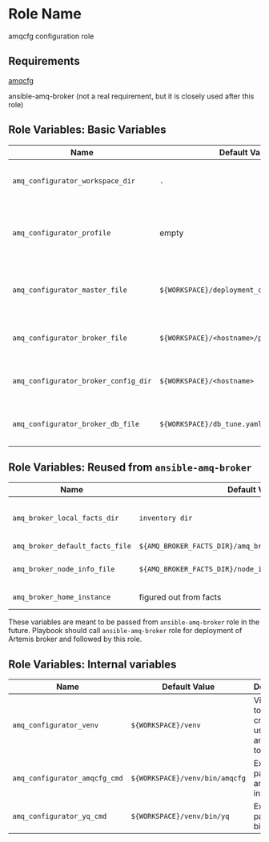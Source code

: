 Role Name
=========

amqcfg configuration role

Requirements
------------

[amqcfg](https://bitbucket.org/msgqe/amqcfg/)

ansible-amq-broker (not a real requirement, but it is closely used after this role)


Role Variables: Basic Variables
--------------


| Name              | Default Value       | Description          |
|-------------------|---------------------|----------------------|
| `amq_configurator_workspace_dir` | `.` |  Environment variable taken from `WORKSPACE`. |
| `amq_configurator_profile` |  empty | Environment variable `AMQCFG_PROFILE` to define which amqcfg profile to use. |
| `amq_configurator_master_file` | `${WORKSPACE}/deployment_configuration.yaml` | Master configuration yaml file passed to test suite. |
| `amq_configurator_broker_file` | `${WORKSPACE}/<hostname>/profile_data.yaml` | Broker specific yaml configuration file. |
| `amq_configurator_broker_config_dir` | `${WORKSPACE}/<hostname>` | Output directory for amqcfg profile generation. |
| `amq_configurator_broker_db_file` | `${WORKSPACE}/db_tune.yaml` | Optional JDBC tuning file for amqcfg profile generation. |


Role Variables: Reused from `ansible-amq-broker`
--------------

| Name              | Default Value       | Description          |
|-------------------|---------------------|----------------------|
| `amq_broker_local_facts_dir` | `inventory dir` | Environment variable where facts are generated `AMQ_BROKER_FACTS_DIR`. |
| `amq_broker_default_facts_file` | `${AMQ_BROKER_FACTS_DIR}/amq_broker_facts_<hostname>.yaml` | Specific broker facts. |
| `amq_broker_node_info_file` | `${AMQ_BROKER_FACTS_DIR}/node_information_<hostname>.yaml` | Specific node information facts for given broker. |
| `amq_broker_home_instance` | figured out from facts | Broker instance directory. |

These variables are meant to be passed from `ansible-amq-broker` role in the future.
Playbook should call `ansible-amq-broker` role for deployment of Artemis broker and followed by this role.


Role Variables: Internal variables
--------------

| Name              | Default Value       | Description          |
|-------------------|---------------------|----------------------|
| `amq_configurator_venv` | `${WORKSPACE}/venv` | Virtual env to be created and used by amqcfg, yq tools.  |
| `amq_configurator_amqcfg_cmd` | `${WORKSPACE}/venv/bin/amqcfg` | Executable path to amqcfg bin in venv. |
| `amq_configurator_yq_cmd` | `${WORKSPACE}/venv/bin/yq` | Executable path to yq bin in venv. |
